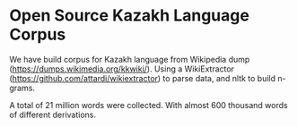 # Open Source Kazakh Language Corpus
We have build corpus for Kazakh language from Wikipedia dump (https://dumps.wikimedia.org/kkwiki/). Using a WikiExtractor (https://github.com/attardi/wikiextractor) to parse data, and nltk to build n-grams.

A total of 21 million words were collected. With almost 600 thousand words of different derivations.
